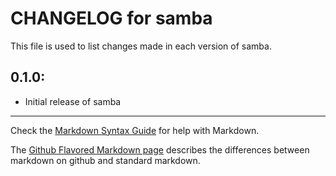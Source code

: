 # CHANGELOG for samba

This file is used to list changes made in each version of samba.

## 0.1.0:

* Initial release of samba

- - -
Check the [Markdown Syntax Guide](http://daringfireball.net/projects/markdown/syntax) for help with Markdown.

The [Github Flavored Markdown page](http://github.github.com/github-flavored-markdown/) describes the differences between markdown on github and standard markdown.
